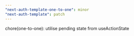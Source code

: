 ```yaml
---
"next-auth-template-one-to-one": minor
"next-auth-template": patch
---
```


chore(one-to-one): utilise pending state from useActionState
